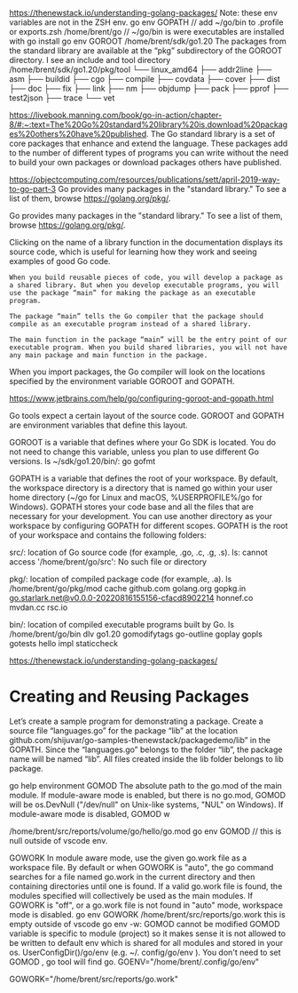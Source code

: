 <https://thenewstack.io/understanding-golang-packages/>
Note: these env variables are not in the ZSH env.
go env GOPATH  // add ~/go/bin to .profile or exports.zsh
/home/brent/go  // ~/go/bin is were executables are installed with go install
go env GOROOT
/home/brent/sdk/go1.20
The packages from the standard library are available at the “pkg” subdirectory of the GOROOT directory.  I see an include and tool directory
/home/brent/sdk/go1.20/pkg/tool
└── linux_amd64
    ├── addr2line
    ├── asm
    ├── buildid
    ├── cgo
    ├── compile
    ├── covdata
    ├── cover
    ├── dist
    ├── doc
    ├── fix
    ├── link
    ├── nm
    ├── objdump
    ├── pack
    ├── pprof
    ├── test2json
    ├── trace
    └── vet

<https://livebook.manning.com/book/go-in-action/chapter-8/#:~:text=The%20Go%20standard%20library%20is,download%20packages%20others%20have%20published>.
The Go standard library is a set of core packages that enhance and extend the language. These packages add to the number of different types of programs you can write without the need to build your own packages or download packages others have published.

<https://objectcomputing.com/resources/publications/sett/april-2019-way-to-go-part-3>
Go provides many packages in the "standard library." To see a list of them, browse <https://golang.org/pkg/>.

Go provides many packages in the "standard library." To see a list of them, browse <https://golang.org/pkg/>.

Clicking on the name of a library function in the documentation displays its source code, which is useful for learning how they work and seeing examples of good Go code.

    When you build reusable pieces of code, you will develop a package as a shared library. But when you develop executable programs, you will use the package “main” for making the package as an executable program. 

    The package “main” tells the Go compiler that the package should compile as an executable program instead of a shared library. 

    The main function in the package “main” will be the entry point of our executable program. When you build shared libraries, you will not have any main package and main function in the package.

When you import packages, the Go compiler will look on the locations specified by the environment variable GOROOT and GOPATH.

<https://www.jetbrains.com/help/go/configuring-goroot-and-gopath.html>

Go tools expect a certain layout of the source code. GOROOT and GOPATH are environment variables that define this layout.

GOROOT is a variable that defines where your Go SDK is located. You do not need to change this variable, unless you plan to use different Go versions.
ls ~/sdk/go1.20/bin/:
go  gofmt

GOPATH is a variable that defines the root of your workspace. By default, the workspace directory is a directory that is named go within your user home directory (~/go for Linux and macOS, %USERPROFILE%/go for Windows). GOPATH stores your code base and all the files that are necessary for your development. You can use another directory as your workspace by configuring GOPATH for different scopes. GOPATH is the root of your workspace and contains the following folders:

src/: location of Go source code (for example, .go, .c, .g, .s).
ls: cannot access '/home/brent/go/src': No such file or directory

pkg/: location of compiled package code (for example, .a).
ls /home/brent/go/pkg/mod
cache  github.com  golang.org  gopkg.in  go.starlark.net@v0.0.0-20220816155156-cfacd8902214  honnef.co  mvdan.cc  rsc.io

bin/: location of compiled executable programs built by Go.
ls /home/brent/go/bin
dlv  go1.20  gomodifytags  go-outline  goplay  gopls  gotests  hello  impl  staticcheck

<https://thenewstack.io/understanding-golang-packages/>

# Creating and Reusing Packages

Let’s create a sample program for demonstrating a package. Create a source file “languages.go” for the package “lib” at the location github.com/shijuvar/go-samples-thenewstack/packagedemo/lib” in the GOPATH. Since the “languages.go” belongs to the folder “lib”, the package name will be named “lib”.  All files created inside the lib folder belongs to lib package.

go help environment
GOMOD
                The absolute path to the go.mod of the main module.
                If module-aware mode is enabled, but there is no go.mod, GOMOD will be
                os.DevNull ("/dev/null" on Unix-like systems, "NUL" on Windows).
                If module-aware mode is disabled, GOMOD w

/home/brent/src/reports/volume/go/hello/go.mod
go env GOMOD // this is null outside of vscode env.

 GOWORK
                In module aware mode, use the given go.work file as a workspace file.
                By default or when GOWORK is "auto", the go command searches for a
                file named go.work in the current directory and then containing directories
                until one is found. If a valid go.work file is found, the modules
                specified will collectively be used as the main modules. If GOWORK
                is "off", or a go.work file is not found in "auto" mode, workspace
                mode is disabled.
go env GOWORK
/home/brent/src/reports/go.work
this is empty outside of vscode
go env -w: GOMOD cannot be modified
GOMOD variable is specific to module (project) so it makes sense it is not allowed to be written to default env which is shared for all modules and stored in your os. UserConfigDir()/go/env (e.g. ~/. config/go/env ). You don't need to set GOMOD , go tool will find go.
GOENV="/home/brent/.config/go/env"

GOWORK="/home/brent/src/reports/go.work"
